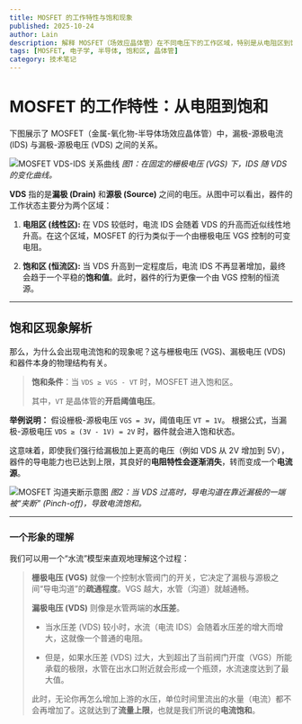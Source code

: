 ```yaml
---
title: MOSFET 的工作特性与饱和现象
published: 2025-10-24
author: Lain
description: 解释 MOSFET（场效应晶体管）在不同电压下的工作区域，特别是从电阻区到饱和区的转变及其背后的物理原理。
tags: [MOSFET, 电子学, 半导体, 饱和区, 晶体管]
category: 技术笔记
---
```


# MOSFET 的工作特性：从电阻到饱和

下图展示了 MOSFET（金属-氧化物-半导体场效应晶体管）中，漏极-源极电流 (IDS) 与漏极-源极电压 (VDS) 之间的关系。

![MOSFET VDS-IDS 关系曲线](https://i.imgur.com/yex4rnl.png)
*图1：在固定的栅极电压 (VGS) 下，IDS 随 VDS 的变化曲线。*

**VDS** 指的是**漏极 (Drain)** 和**源极 (Source)** 之间的电压。从图中可以看出，器件的工作状态主要分为两个区域：

1.  **电阻区 (线性区):** 在 VDS 较低时，电流 IDS 会随着 VDS 的升高而近似线性地升高。在这个区域，MOSFET 的行为类似于一个由栅极电压 VGS 控制的可变电阻。

2.  **饱和区 (恒流区):** 当 VDS 升高到一定程度后，电流 IDS 不再显著增加，最终会趋于一个平稳的**饱和值**。此时，器件的行为更像一个由 VGS 控制的恒流源。

---

## 饱和区现象解析

那么，为什么会出现电流饱和的现象呢？这与栅极电压 (VGS)、漏极电压 (VDS) 和器件本身的物理结构有关。

> **饱和条件**：当 `VDS ≥ VGS - VT` 时，MOSFET 进入饱和区。
>
> 其中，`VT` 是晶体管的**开启阈值电压**。

**举例说明：**
假设栅极-源极电压 `VGS = 3V`，阈值电压 `VT = 1V`。
根据公式，当漏极-源极电压 `VDS ≥ (3V - 1V) = 2V` 时，器件就会进入饱和状态。

这意味着，即使我们强行给漏极加上更高的电压（例如 VDS 从 2V 增加到 5V），器件的导电能力也已达到上限，其良好的**电阻特性会逐渐消失**，转而变成一个**电流源**。

![MOSFET 沟道夹断示意图](https://i.imgur.com/UO71qQF.png)
*图2：当 VDS 过高时，导电沟道在靠近漏极的一端被“夹断” (Pinch-off)，导致电流饱和。*

---

### 一个形象的理解

我们可以用一个“水流”模型来直观地理解这个过程：

> **栅极电压 (VGS)** 就像一个控制水管阀门的开关，它决定了漏极与源极之间“导电沟道”的**疏通程度**。VGS 越大，水管（沟道）就越通畅。
>
> **漏极电压 (VDS)** 则像是水管两端的**水压差**。
>
> -   当水压差 (VDS) 较小时，水流（电流 IDS）会随着水压差的增大而增大，这就像一个普通的电阻。
>
> -   但是，如果水压差 (VDS) 过大，大到超出了当前阀门开度（VGS）所能承载的极限，水管在出水口附近就会形成一个瓶颈，水流速度达到了最大值。
>
> 此时，无论你再怎么增加上游的水压，单位时间里流出的水量（电流）都不会再增加了。这就达到了**流量上限**，也就是我们所说的**电流饱和**。
